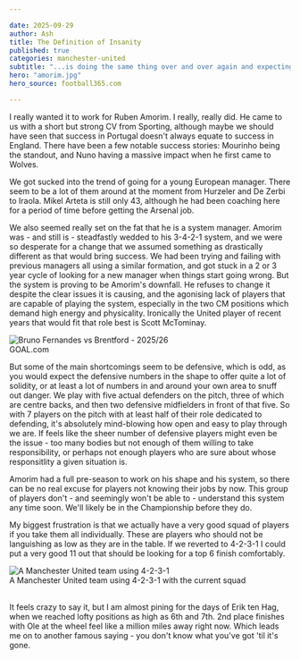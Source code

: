 ```yaml
---

date: 2025-09-29
author: Ash
title: The Definition of Insanity
published: true
categories: manchester-united
subtitle: "...is doing the same thing over and over again and expecting different results."
hero: "amorim.jpg"
hero_source: football365.com

---
```


I really wanted it to work for Ruben Amorim. I really, really did. He came to us with a short but strong CV from Sporting, although maybe we should have seen that success in Portugal doesn't always equate to success in England. There have been a few notable success stories: Mourinho being the standout, and Nuno having a massive impact when he first came to Wolves.

We got sucked into the trend of going for a young European manager. There seem to be a lot of them around at the moment from Hurzeler and De Zerbi to Iraola. Mikel Arteta is still only 43, although he had been coaching here for a period of time before getting the Arsenal job.
    
We also seemed really set on the fat that he is a system manager. Amorim was - and still is - steadfastly wedded to his 3-4-2-1 system, and we were so desperate for a change that we assumed something as drastically different as that would bring success. We had been trying and failing with previous managers all using a similar formation, and got stuck in a 2 or 3 year cycle of looking for a new manager when things start going wrong. But the system is proving to be Amorim's downfall. He refuses to change it despite the clear issues it is causing, and the agonising lack of players that are capable of playing the system, especially in the two CM positions which demand high energy and physicality. Ironically the United player of recent years that would fit that role best is Scott McTominay.

<picture class="image__full-width">
  <img src="/img/bruno-brentford.jpg" alt="Bruno Fernandes vs Brentford - 2025/26" />
  <figcaption>GOAL.com</figcaption>
</picture>
    
But some of the main shortcomings seem to be defensive, which is odd, as you would expect the defensive numbers in the shape to offer quite a lot of solidity, or at least a lot of numbers in and around your own area to snuff out danger. We play with five actual defenders on the pitch, three of which are centre backs, and then two defensive midfielders in front of that five. So with 7 players on the pitch with at least half of their role dedicated to defending, it's absolutely mind-blowing how open and easy to play through we are. If feels like the sheer number of defensive players might even be the issue - too many bodies but not enough of them willing to take responsibility, or perhaps not enough players who are sure about whose responsitlity a given situation is.

Amorim had a full pre-season to work on his shape and his system, so there can be no real excuse for players not knowing their jobs by now. This group of players don't - and seemingly won't be able to  - understand this system any time soon. We'll likely be in the Championship before they do.

My biggest frustration is that we actually have a very good squad of players if you take them all individually. These are players who should not be languishing as low as they are in the table. If we reverted to 4-2-3-1 I could put a very good 11 out that should be looking for a top 6 finish comfortably.

<picture class="">
  <img src="/img/united-team.png" alt="A Manchester United team using 4-2-3-1" />
  <figcaption>A Manchester United team using 4-2-3-1 with the current squad</figcaption>
</picture>

<br/>

It feels crazy to say it, but I am almost pining for the days of Erik ten Hag, when we reached lofty positions as high as 6th and 7th. 2nd place finishes with Ole at the wheel feel like a million miles away right now. Which leads me on to another famous saying - you don't know what you've got 'til it's gone.